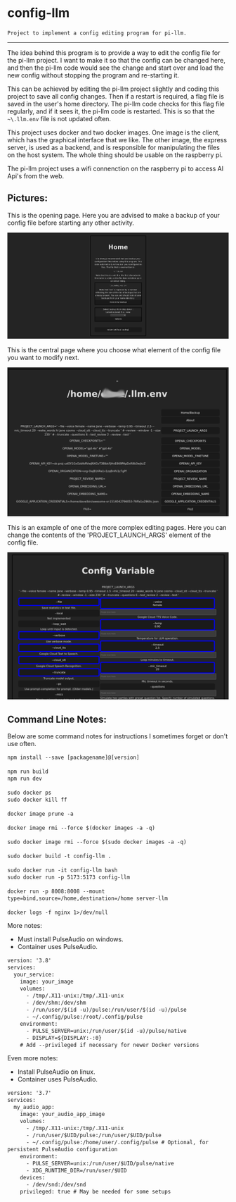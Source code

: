 # config-llm

`Project to implement a config editing program for pi-llm.`

---

The idea behind this program is to provide a way to edit the config file for the pi-llm project. I want to make it so that the config can be changed here, and then the pi-llm code would see the change and start over and load the new config without stopping the program and re-starting it.

This can be achieved by editing the pi-llm project slightly and coding this project to save all config changes. Then if a restart is required, a flag file is saved in the user's home directory. The pi-llm code checks for this flag file regularly, and if it sees it, the pi-llm code is restarted. This is so that the `~\.llm.env` file is not updated often. 

This project uses docker and two docker images. One image is the client, which has the graphical interface that we like. The other image, the express server, is used as a backend, and is responsible for manipulating the files on the host system. The whole thing should be usable on the raspberry pi.

The pi-llm project uses a wifi connenction on the raspberry pi to access AI Api's from the web.

## Pictures:

This is the opening page. Here you are advised to make a backup of your config file before starting any other activity.

![Screenshot 1](screenshots/home.png)

This is the central page where you choose what element of the config file you want to modify next. 

![Screenshot 2](screenshots/home-config.png)

This is an example of one of the more complex editing pages. Here you can change the contents of the 'PROJECT_LAUNCH_ARGS' element of the config file.

![Screenshot 3](screenshots/home-edit.png)

## Command Line Notes:

Below are some command notes for instructions I sometimes forget or don't use often.

```
npm install --save [packagename]@[version]

npm run build
npm run dev 

sudo docker ps
sudo docker kill ff

docker image prune -a

docker image rmi --force $(docker images -a -q)

sudo docker image rmi --force $(sudo docker images -a -q)

sudo docker build -t config-llm .

sudo docker run -it config-llm bash
sudo docker run -p 5173:5173 config-llm

docker run -p 8008:8008 --mount type=bind,source=/home,destination=/home server-llm

docker logs -f nginx 1>/dev/null

```
More notes:
- Must install PulseAudio on windows.
- Container uses PulseAudio.

```
version: '3.8'
services:
  your_service:
    image: your_image
    volumes:
      - /tmp/.X11-unix:/tmp/.X11-unix
      - /dev/shm:/dev/shm
      - /run/user/$(id -u)/pulse:/run/user/$(id -u)/pulse
      - ~/.config/pulse:/root/.config/pulse
    environment:
      - PULSE_SERVER=unix:/run/user/$(id -u)/pulse/native
      - DISPLAY=${DISPLAY:-:0}
    # Add --privileged if necessary for newer Docker versions
```
Even more notes:
- Install PulseAudio on linux.
- Container uses PulseAudio.

```
version: '3.7'
services:
  my_audio_app:
    image: your_audio_app_image
    volumes:
      - /tmp/.X11-unix:/tmp/.X11-unix
      - /run/user/$UID/pulse:/run/user/$UID/pulse
      - ~/.config/pulse:/home/user/.config/pulse # Optional, for persistent PulseAudio configuration
    environment:
      - PULSE_SERVER=unix:/run/user/$UID/pulse/native
      - XDG_RUNTIME_DIR=/run/user/$UID
    devices:
      - /dev/snd:/dev/snd
    privileged: true # May be needed for some setups
```
